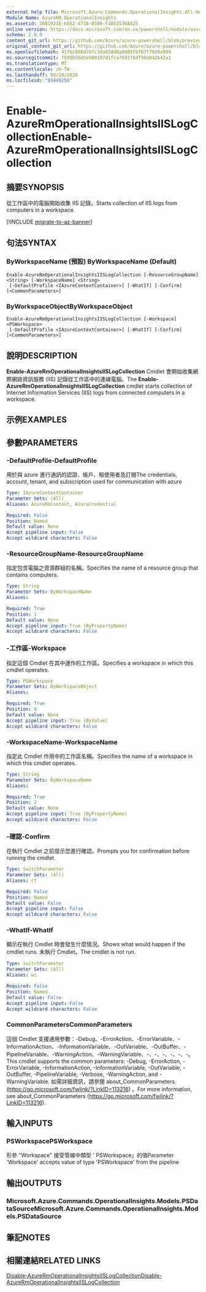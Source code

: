 ```yaml
---
external help file: Microsoft.Azure.Commands.OperationalInsights.dll-Help.xml
Module Name: AzureRM.OperationalInsights
ms.assetid: 26B1921E-6052-471B-B5B6-F2853536A425
online version: https://docs.microsoft.com/en-us/powershell/module/azurerm.operationalinsights/enable-azurermoperationalinsightsiislogcollection
schema: 2.0.0
content_git_url: https://github.com/Azure/azure-powershell/blob/preview/src/ResourceManager/OperationalInsights/Commands.OperationalInsights/help/Enable-AzureRmOperationalInsightsIISLogCollection.md
original_content_git_url: https://github.com/Azure/azure-powershell/blob/preview/src/ResourceManager/OperationalInsights/Commands.OperationalInsights/help/Enable-AzureRmOperationalInsightsIISLogCollection.md
ms.openlocfilehash: 417bc080d707c3da02dd8a0083fb707f79d0a999
ms.sourcegitcommit: f599b50d5e980197d1fca769378df90a842b42a1
ms.translationtype: MT
ms.contentlocale: zh-TW
ms.lasthandoff: 08/20/2020
ms.locfileid: "93449256"
---
```

# <span data-ttu-id="261bf-101">Enable-AzureRmOperationalInsightsIISLogCollection</span><span class="sxs-lookup"><span data-stu-id="261bf-101">Enable-AzureRmOperationalInsightsIISLogCollection</span></span>

## <span data-ttu-id="261bf-102">摘要</span><span class="sxs-lookup"><span data-stu-id="261bf-102">SYNOPSIS</span></span>
<span data-ttu-id="261bf-103">從工作區中的電腦開始收集 IIS 記錄。</span><span class="sxs-lookup"><span data-stu-id="261bf-103">Starts collection of IIS logs from computers in a workspace.</span></span>

[!INCLUDE [migrate-to-az-banner](../../includes/migrate-to-az-banner.md)]

## <span data-ttu-id="261bf-104">句法</span><span class="sxs-lookup"><span data-stu-id="261bf-104">SYNTAX</span></span>

### <span data-ttu-id="261bf-105">ByWorkspaceName (預設) </span><span class="sxs-lookup"><span data-stu-id="261bf-105">ByWorkspaceName (Default)</span></span>
```
Enable-AzureRmOperationalInsightsIISLogCollection [-ResourceGroupName] <String> [-WorkspaceName] <String>
 [-DefaultProfile <IAzureContextContainer>] [-WhatIf] [-Confirm] [<CommonParameters>]
```

### <span data-ttu-id="261bf-106">ByWorkspaceObject</span><span class="sxs-lookup"><span data-stu-id="261bf-106">ByWorkspaceObject</span></span>
```
Enable-AzureRmOperationalInsightsIISLogCollection [-Workspace] <PSWorkspace>
 [-DefaultProfile <IAzureContextContainer>] [-WhatIf] [-Confirm] [<CommonParameters>]
```

## <span data-ttu-id="261bf-107">說明</span><span class="sxs-lookup"><span data-stu-id="261bf-107">DESCRIPTION</span></span>
<span data-ttu-id="261bf-108">**Enable-AzureRmOperationalInsightsIISLogCollection** Cmdlet 會開始收集網際網路資訊服務 (IIS) 記錄從工作區中的連線電腦。</span><span class="sxs-lookup"><span data-stu-id="261bf-108">The **Enable-AzureRmOperationalInsightsIISLogCollection** cmdlet starts collection of Internet Information Services (IIS) logs from connected computers in a workspace.</span></span>

## <span data-ttu-id="261bf-109">示例</span><span class="sxs-lookup"><span data-stu-id="261bf-109">EXAMPLES</span></span>

## <span data-ttu-id="261bf-110">參數</span><span class="sxs-lookup"><span data-stu-id="261bf-110">PARAMETERS</span></span>

### <span data-ttu-id="261bf-111">-DefaultProfile</span><span class="sxs-lookup"><span data-stu-id="261bf-111">-DefaultProfile</span></span>
<span data-ttu-id="261bf-112">用於與 azure 進行通訊的認證、帳戶、租使用者及訂閱</span><span class="sxs-lookup"><span data-stu-id="261bf-112">The credentials, account, tenant, and subscription used for communication with azure</span></span>

```yaml
Type: IAzureContextContainer
Parameter Sets: (All)
Aliases: AzureRmContext, AzureCredential

Required: False
Position: Named
Default value: None
Accept pipeline input: False
Accept wildcard characters: False
```

### <span data-ttu-id="261bf-113">-ResourceGroupName</span><span class="sxs-lookup"><span data-stu-id="261bf-113">-ResourceGroupName</span></span>
<span data-ttu-id="261bf-114">指定包含電腦之資源群組的名稱。</span><span class="sxs-lookup"><span data-stu-id="261bf-114">Specifies the name of a resource group that contains computers.</span></span>

```yaml
Type: String
Parameter Sets: ByWorkspaceName
Aliases: 

Required: True
Position: 1
Default value: None
Accept pipeline input: True (ByPropertyName)
Accept wildcard characters: False
```

### <span data-ttu-id="261bf-115">-工作區</span><span class="sxs-lookup"><span data-stu-id="261bf-115">-Workspace</span></span>
<span data-ttu-id="261bf-116">指定這個 Cmdlet 在其中運作的工作區。</span><span class="sxs-lookup"><span data-stu-id="261bf-116">Specifies a workspace in which this cmdlet operates.</span></span>

```yaml
Type: PSWorkspace
Parameter Sets: ByWorkspaceObject
Aliases: 

Required: True
Position: 0
Default value: None
Accept pipeline input: True (ByValue)
Accept wildcard characters: False
```

### <span data-ttu-id="261bf-117">-WorkspaceName</span><span class="sxs-lookup"><span data-stu-id="261bf-117">-WorkspaceName</span></span>
<span data-ttu-id="261bf-118">指定此 Cmdlet 作用中的工作區名稱。</span><span class="sxs-lookup"><span data-stu-id="261bf-118">Specifies the name of a workspace in which this cmdlet operates.</span></span>

```yaml
Type: String
Parameter Sets: ByWorkspaceName
Aliases: 

Required: True
Position: 2
Default value: None
Accept pipeline input: True (ByPropertyName)
Accept wildcard characters: False
```

### <span data-ttu-id="261bf-119">-確認</span><span class="sxs-lookup"><span data-stu-id="261bf-119">-Confirm</span></span>
<span data-ttu-id="261bf-120">在執行 Cmdlet 之前提示您進行確認。</span><span class="sxs-lookup"><span data-stu-id="261bf-120">Prompts you for confirmation before running the cmdlet.</span></span>

```yaml
Type: SwitchParameter
Parameter Sets: (All)
Aliases: cf

Required: False
Position: Named
Default value: False
Accept pipeline input: False
Accept wildcard characters: False
```

### <span data-ttu-id="261bf-121">-WhatIf</span><span class="sxs-lookup"><span data-stu-id="261bf-121">-WhatIf</span></span>
<span data-ttu-id="261bf-122">顯示在執行 Cmdlet 時會發生什麼情況。</span><span class="sxs-lookup"><span data-stu-id="261bf-122">Shows what would happen if the cmdlet runs.</span></span>
<span data-ttu-id="261bf-123">未執行 Cmdlet。</span><span class="sxs-lookup"><span data-stu-id="261bf-123">The cmdlet is not run.</span></span>

```yaml
Type: SwitchParameter
Parameter Sets: (All)
Aliases: wi

Required: False
Position: Named
Default value: False
Accept pipeline input: False
Accept wildcard characters: False
```

### <span data-ttu-id="261bf-124">CommonParameters</span><span class="sxs-lookup"><span data-stu-id="261bf-124">CommonParameters</span></span>
<span data-ttu-id="261bf-125">這個 Cmdlet 支援通用參數：-Debug、-ErrorAction、-ErrorVariable、-InformationAction、-InformationVariable、-OutVariable、-OutBuffer、-PipelineVariable、-WarningAction、-WarningVariable、-、-、-、-、-、-。</span><span class="sxs-lookup"><span data-stu-id="261bf-125">This cmdlet supports the common parameters: -Debug, -ErrorAction, -ErrorVariable, -InformationAction, -InformationVariable, -OutVariable, -OutBuffer, -PipelineVariable, -Verbose, -WarningAction, and -WarningVariable.</span></span> <span data-ttu-id="261bf-126">如需詳細資訊，請參閱 about_CommonParameters (https://go.microsoft.com/fwlink/?LinkID=113216) 。</span><span class="sxs-lookup"><span data-stu-id="261bf-126">For more information, see about_CommonParameters (https://go.microsoft.com/fwlink/?LinkID=113216).</span></span>

## <span data-ttu-id="261bf-127">輸入</span><span class="sxs-lookup"><span data-stu-id="261bf-127">INPUTS</span></span>

### <span data-ttu-id="261bf-128">PSWorkspace</span><span class="sxs-lookup"><span data-stu-id="261bf-128">PSWorkspace</span></span>
<span data-ttu-id="261bf-129">形參 "Workspace" 接受管線中類型 ' PSWorkspace」的值</span><span class="sxs-lookup"><span data-stu-id="261bf-129">Parameter 'Workspace' accepts value of type 'PSWorkspace' from the pipeline</span></span>

## <span data-ttu-id="261bf-130">輸出</span><span class="sxs-lookup"><span data-stu-id="261bf-130">OUTPUTS</span></span>

### <span data-ttu-id="261bf-131">Microsoft.Azure.Commands.OperationalInsights.Models.PSDataSource</span><span class="sxs-lookup"><span data-stu-id="261bf-131">Microsoft.Azure.Commands.OperationalInsights.Models.PSDataSource</span></span>

## <span data-ttu-id="261bf-132">筆記</span><span class="sxs-lookup"><span data-stu-id="261bf-132">NOTES</span></span>

## <span data-ttu-id="261bf-133">相關連結</span><span class="sxs-lookup"><span data-stu-id="261bf-133">RELATED LINKS</span></span>

[<span data-ttu-id="261bf-134">Disable-AzureRmOperationalInsightsIISLogCollection</span><span class="sxs-lookup"><span data-stu-id="261bf-134">Disable-AzureRmOperationalInsightsIISLogCollection</span></span>](./Disable-AzureRmOperationalInsightsIISLogCollection.md)


